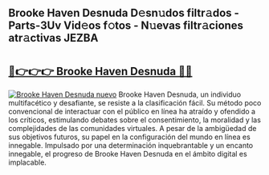 ## Brooke Haven Desnuda D𝚎sn𝚞dos filtr𝚊dos - Parts-3Uv Vid𝚎os f𝚘tos - N𝚞evas filtr𝚊ciones atr𝚊ctivas JEZBA

# <h2><a href="http://mb4lf7b.tromn.icu/?c=Brooke+Haven+Desnuda">🔗👉👉👉 Brooke Haven Desnuda 🔗🔗</a></h2>

[![Brooke Haven Desnuda nuevo](https://i.imgur.com/pEAQMta.gif)](http://mb4lf7b.tromn.icu/?c=Brooke+Haven+Desnuda)
Brooke Haven Desnuda, un individuo multifacético y desafiante, se resiste a la clasificación fácil. Su método poco convencional de interactuar con el público en línea ha atraído y ofendido a los críticos, estimulando debates sobre el consentimiento, la moralidad y las complejidades de las comunidades virtuales. A pesar de la ambigüedad de sus objetivos futuros, su papel en la configuración del mundo en línea es innegable. Impulsado por una determinación inquebrantable y un encanto innegable, el progreso de Brooke Haven Desnuda en el ámbito digital es implacable.
